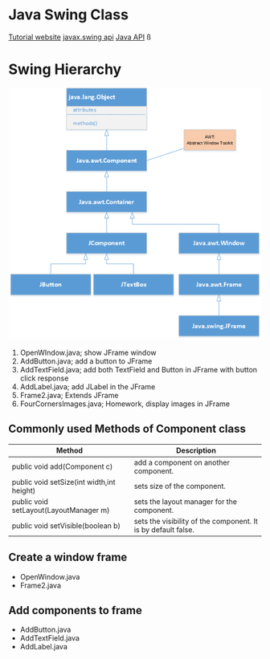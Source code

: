# Java Swing Class

[Tutorial website](https://www.javatpoint.com/java-swing)
[javax.swing api](https://docs.oracle.com/javase/7/docs/api/javax/swing/package-summary.html)
[Java API](https://docs.oracle.com/javase/8/docs/api/)
ß
# Swing Hierarchy
![Container](Swing.png)
1. OpenWIndow.java; show JFrame window
1. AddButton.java; add a button to JFrame
1. AddTextField.java; add both TextField and Button in JFrame with button click response
1. AddLabel.java; add JLabel in the JFrame
1. Frame2.java; Extends JFrame
1. FourCornersImages.java; Homework, display images in JFrame

## Commonly used Methods of Component class
Method |	Description
|---|---|
public void add(Component c)	|add a component on another component.
public void setSize(int width,int height)	|sets size of the component.
public void setLayout(LayoutManager m)	|sets the layout manager for the component.
public void setVisible(boolean b)	|sets the visibility of the component. It is by default false.

## Create a window frame

* OpenWindow.java
* Frame2.java

## Add components to frame
* AddButton.java
* AddTextField.java
* AddLabel.java
